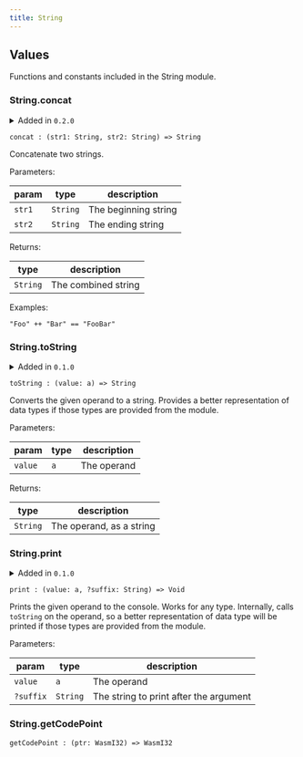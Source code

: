 ```yaml
---
title: String
---
```


## Values

Functions and constants included in the String module.

### String.**concat**

<details disabled>
<summary tabindex="-1">Added in <code>0.2.0</code></summary>
No other changes yet.
</details>

```grain
concat : (str1: String, str2: String) => String
```

Concatenate two strings.

Parameters:

|param|type|description|
|-----|----|-----------|
|`str1`|`String`|The beginning string|
|`str2`|`String`|The ending string|

Returns:

|type|description|
|----|-----------|
|`String`|The combined string|

Examples:

```grain
"Foo" ++ "Bar" == "FooBar"
```

### String.**toString**

<details disabled>
<summary tabindex="-1">Added in <code>0.1.0</code></summary>
No other changes yet.
</details>

```grain
toString : (value: a) => String
```

Converts the given operand to a string.
Provides a better representation of data types if those types are provided from the module.

Parameters:

|param|type|description|
|-----|----|-----------|
|`value`|`a`|The operand|

Returns:

|type|description|
|----|-----------|
|`String`|The operand, as a string|

### String.**print**

<details disabled>
<summary tabindex="-1">Added in <code>0.1.0</code></summary>
No other changes yet.
</details>

```grain
print : (value: a, ?suffix: String) => Void
```

Prints the given operand to the console. Works for any type. Internally, calls `toString`
on the operand, so a better representation of data type will be printed if those types
are provided from the module.

Parameters:

|param|type|description|
|-----|----|-----------|
|`value`|`a`|The operand|
|`?suffix`|`String`|The string to print after the argument|

### String.**getCodePoint**

```grain
getCodePoint : (ptr: WasmI32) => WasmI32
```

